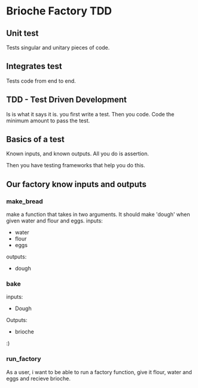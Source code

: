 # Brioche Factory TDD

## Unit test
Tests singular and unitary pieces of code.

## Integrates test
Tests code from end to end.

## TDD - Test Driven Development
Is is what it says it is.
you first write a test.
Then you code.
Code the minimum amount to pass the test.

## Basics of a test

Known inputs, and known outputs.
All you do is assertion.

Then you have testing frameworks that help you do this.

## Our factory know inputs and outputs

### make_bread
make a function that takes in two arguments.
It should make 'dough' when given water and flour and eggs.
inputs:
- water
- flour
- eggs

outputs:
- dough


### bake
inputs:
- Dough

Outputs:
- brioche

:)

### run_factory
As a user, i want to be able to run a factory function, give it flour, water and eggs and recieve brioche.

